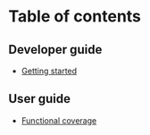 # Table of contents

## Developer guide

- [Getting started](getting-started.md)

## User guide

- [Functional coverage](coverage.md)
